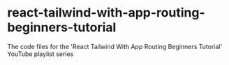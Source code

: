 # react-tailwind-with-app-routing-beginners-tutorial
The code files for the 'React Tailwind With App Routing Beginners Tutorial' YouTube playlist series
